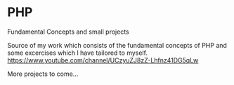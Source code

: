 # PHP
Fundamental Concepts and small projects

Source of my work which consists of the fundamental concepts of PHP and some excercises which I have tailored to myself.
https://www.youtube.com/channel/UCzyuZJ8zZ-Lhfnz41DG5qLw

More projects to come...
